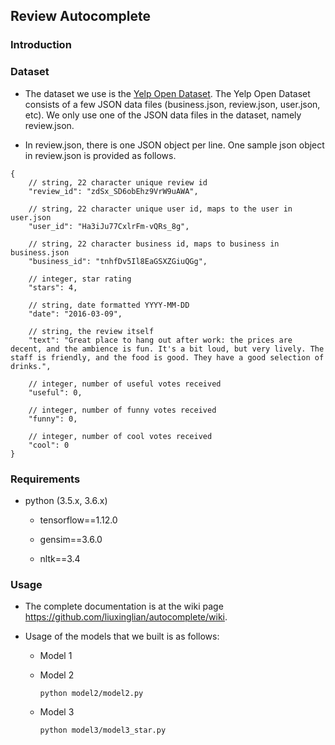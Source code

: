 ## Review Autocomplete

### Introduction

<!--
##### Team members: 
Haiyang Huang (hyhuang), Xinglian Liu (xinglian), Yuanhang Luo (royluo), Yuzhou Mao (myz)
-->

### Dataset

  * The dataset we use is the [Yelp Open Dataset](https://www.yelp.com/dataset). The Yelp Open Dataset consists of a few JSON data files (business.json, review.json, user.json, etc). We only use one of the JSON data files in the dataset, namely review.json. 

  * In review.json, there is one JSON object per line. One sample json object in review.json is provided as follows.

```
{
    // string, 22 character unique review id
    "review_id": "zdSx_SD6obEhz9VrW9uAWA",

    // string, 22 character unique user id, maps to the user in user.json
    "user_id": "Ha3iJu77CxlrFm-vQRs_8g",

    // string, 22 character business id, maps to business in business.json
    "business_id": "tnhfDv5Il8EaGSXZGiuQGg",

    // integer, star rating
    "stars": 4,

    // string, date formatted YYYY-MM-DD
    "date": "2016-03-09",

    // string, the review itself
    "text": "Great place to hang out after work: the prices are decent, and the ambience is fun. It's a bit loud, but very lively. The staff is friendly, and the food is good. They have a good selection of drinks.",

    // integer, number of useful votes received
    "useful": 0,

    // integer, number of funny votes received
    "funny": 0,

    // integer, number of cool votes received
    "cool": 0
}
```

### Requirements

  * python (3.5.x, 3.6.x)
  
    * tensorflow==1.12.0
    
    * gensim==3.6.0
    
    * nltk==3.4

### Usage

  * The complete documentation is at the wiki page https://github.com/liuxinglian/autocomplete/wiki.

  * Usage of the models that we built is as follows:
  
    * Model 1
  
    * Model 2
  
      ```shell
      python model2/model2.py
      ```

    * Model 3

      ```shell
      python model3/model3_star.py
      ```
